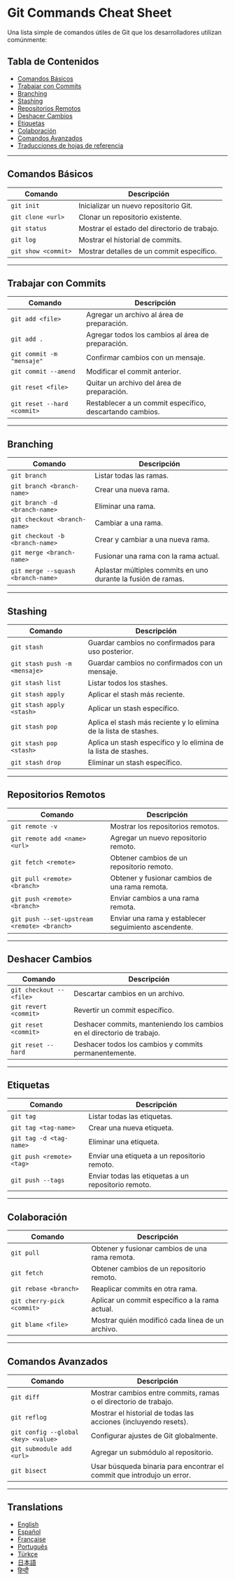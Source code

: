 # Git Commands Cheat Sheet

Una lista simple de comandos útiles de Git que los desarrolladores utilizan comúnmente:

## Tabla de Contenidos

- [Comandos Básicos](#comandos-básicos)
- [Trabajar con Commits](#trabajar-con-commits)
- [Branching](#branching)
- [Stashing](#stashing)
- [Repositorios Remotos](#repositorios-remotos)
- [Deshacer Cambios](#deshacer-cambios)
- [Etiquetas](#etiquetas)
- [Colaboración](#colaboración)
- [Comandos Avanzados](#comandos-avanzados)
- [Traducciones de hojas de referencia](#translations)

---

## Comandos Básicos

| Comando                   | Descripción                                   |
|---------------------------|-----------------------------------------------|
| `git init`                | Inicializar un nuevo repositorio Git.         |
| `git clone <url>`         | Clonar un repositorio existente.              |
| `git status`              | Mostrar el estado del directorio de trabajo.  |
| `git log`                 | Mostrar el historial de commits.              |
| `git show <commit>`       | Mostrar detalles de un commit específico.     |

---

## Trabajar con Commits

| Comando                             | Descripción                                   |
|-------------------------------------|-----------------------------------------------|
| `git add <file>`                    | Agregar un archivo al área de preparación.    |
| `git add .`                         | Agregar todos los cambios al área de preparación. |
| `git commit -m "mensaje"`           | Confirmar cambios con un mensaje.             |
| `git commit --amend`                | Modificar el commit anterior.                 |
| `git reset <file>`                  | Quitar un archivo del área de preparación.    |
| `git reset --hard <commit>`         | Restablecer a un commit específico, descartando cambios. |

---

## Branching

| Comando                             | Descripción                                    |
|-------------------------------------|------------------------------------------------|
| `git branch`                        | Listar todas las ramas.                        |
| `git branch <branch-name>`          | Crear una nueva rama.                          |
| `git branch -d <branch-name>`       | Eliminar una rama.                             |
| `git checkout <branch-name>`        | Cambiar a una rama.                            |
| `git checkout -b <branch-name>`     | Crear y cambiar a una nueva rama.              |
| `git merge <branch-name>`           | Fusionar una rama con la rama actual.          |
| `git merge --squash <branch-name>`  | Aplastar múltiples commits en uno durante la fusión de ramas. |

---

## Stashing

| Comando                             | Descripción                                   |
|-------------------------------------|-----------------------------------------------|
| `git stash`                         | Guardar cambios no confirmados para uso posterior. |
| `git stash push -m <mensaje>`       | Guardar cambios no confirmados con un mensaje. |
| `git stash list`                    | Listar todos los stashes.                     |
| `git stash apply`                   | Aplicar el stash más reciente.                |
| `git stash apply <stash>`           | Aplicar un stash específico.                  |
| `git stash pop`          | Aplica el stash más reciente y lo elimina de la lista de stashes. |
| `git stash pop <stash>`  | Aplica un stash específico y lo elimina de la lista de stashes. |
| `git stash drop`                    | Eliminar un stash específico.                 |

---

## Repositorios Remotos

| Comando                             | Descripción                                   |
|-------------------------------------|-----------------------------------------------|
| `git remote -v`                     | Mostrar los repositorios remotos.             |
| `git remote add <name> <url>`       | Agregar un nuevo repositorio remoto.          |
| `git fetch <remote>`                | Obtener cambios de un repositorio remoto.     |
| `git pull <remote> <branch>`        | Obtener y fusionar cambios de una rama remota.|
| `git push <remote> <branch>`        | Enviar cambios a una rama remota.             |
| `git push --set-upstream <remote> <branch>` | Enviar una rama y establecer seguimiento ascendente. |

---

## Deshacer Cambios

| Comando                             | Descripción                                   |
|-------------------------------------|-----------------------------------------------|
| `git checkout -- <file>`            | Descartar cambios en un archivo.              |
| `git revert <commit>`               | Revertir un commit específico.                |
| `git reset <commit>`                | Deshacer commits, manteniendo los cambios en el directorio de trabajo. |
| `git reset --hard`                  | Deshacer todos los cambios y commits permanentemente. |

---

## Etiquetas

| Comando                             | Descripción                                   |
|-------------------------------------|-----------------------------------------------|
| `git tag`                           | Listar todas las etiquetas.                   |
| `git tag <tag-name>`                | Crear una nueva etiqueta.                     |
| `git tag -d <tag-name>`             | Eliminar una etiqueta.                        |
| `git push <remote> <tag>`           | Enviar una etiqueta a un repositorio remoto.  |
| `git push --tags`                   | Enviar todas las etiquetas a un repositorio remoto. |

---

## Colaboración

| Comando                             | Descripción                                   |
|-------------------------------------|-----------------------------------------------|
| `git pull`                          | Obtener y fusionar cambios de una rama remota.|
| `git fetch`                         | Obtener cambios de un repositorio remoto.     |
| `git rebase <branch>`               | Reaplicar commits en otra rama.               |
| `git cherry-pick <commit>`          | Aplicar un commit específico a la rama actual.|
| `git blame <file>`                  | Mostrar quién modificó cada línea de un archivo.|

---

## Comandos Avanzados

| Comando                             | Descripción                                   |
|-------------------------------------|-----------------------------------------------|
| `git diff`                          | Mostrar cambios entre commits, ramas o el directorio de trabajo. |
| `git reflog`                        | Mostrar el historial de todas las acciones (incluyendo resets). |
| `git config --global <key> <value>` | Configurar ajustes de Git globalmente.        |
| `git submodule add <url>`           | Agregar un submódulo al repositorio.          |
| `git bisect`                        | Usar búsqueda binaria para encontrar el commit que introdujo un error. |

---

## Translations

- [English](README.md)
- [Español](README.es.md)
- [Française](README.fr.md)
- [Português](README.pt.md)
- [Türkçe](README.tr.md)
- [日本語](README.jp.md)
- [हिन्दी](README.hi.md)
